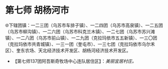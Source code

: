 # 第七师 胡杨河市 
🌐下辖团镇：一二三团（乌苏市车排子镇）、一二四团（乌苏市高泉镇）、一二五团（乌苏市柳沟镇）、一二六团（乌苏市科克兰木镇）、一二七团（乌苏市苏兴滩镇）、一二八团（乌苏市前山镇）、一二九团（克拉玛依市五五新镇）、一三〇团（克拉玛依市共青城镇）、一三一团（奎屯市）、一三七团（克拉玛依市乌尔禾区）、奎东农场、天北经济技术开发区、胡杨河经济技术开发区。   
  
* 【第七师137团阿吾斯奇牧场中心连队居住区】：*美丽宜居村庄。*  
